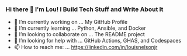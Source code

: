 ### Hi there 👋 I'm Lou! I Build Tech Stuff and Write About It
- 🔭 I’m currently working on ... My GitHub Profile
- 🌱 I’m currently learning ... Python, Ansible, and Docker
- 👯 I’m looking to collaborate on ... The README project
- 🤔 I’m looking for help with ... GitHub Actions, GHAS, and Codespaces
- 📫 How to reach me: ... https://linkedin.com/in/louisnelsonjr

<!--
**loujr/loujr** is a ✨ _special_ ✨ repository because its `README.md` (this file) appears on your GitHub profile.

Here are some ideas to get you started:

- 🔭 I’m currently working on ...
- 🌱 I’m currently learning ...
- 👯 I’m looking to collaborate on ...
- 🤔 I’m looking for help with ...
- 💬 Ask me about ...
- 📫 How to reach me: ...
- 😄 Pronouns: ...
- ⚡ Fun fact: ...
-->
